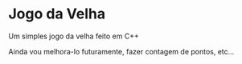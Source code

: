# Jogo da Velha

Um simples jogo da velha feito em C++

Ainda vou melhora-lo futuramente, fazer contagem de pontos, etc...
